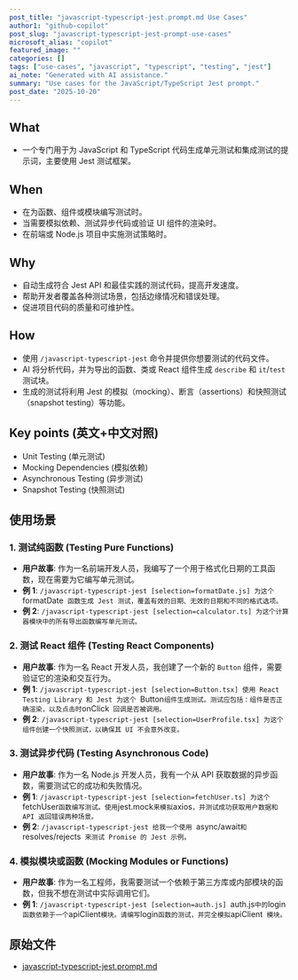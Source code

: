 ```yaml
---
post_title: "javascript-typescript-jest.prompt.md Use Cases"
author1: "github-copilot"
post_slug: "javascript-typescript-jest-prompt-use-cases"
microsoft_alias: "copilot"
featured_image: ""
categories: []
tags: ["use-cases", "javascript", "typescript", "testing", "jest"]
ai_note: "Generated with AI assistance."
summary: "Use cases for the JavaScript/TypeScript Jest prompt."
post_date: "2025-10-20"
---
```


<!-- markdownlint-disable MD041 -->

## What

- 一个专门用于为 JavaScript 和 TypeScript 代码生成单元测试和集成测试的提示词，主要使用 Jest 测试框架。

## When

- 在为函数、组件或模块编写测试时。
- 当需要模拟依赖、测试异步代码或验证 UI 组件的渲染时。
- 在前端或 Node.js 项目中实施测试策略时。

## Why

- 自动生成符合 Jest API 和最佳实践的测试代码，提高开发速度。
- 帮助开发者覆盖各种测试场景，包括边缘情况和错误处理。
- 促进项目代码的质量和可维护性。

## How

- 使用 `/javascript-typescript-jest` 命令并提供你想要测试的代码文件。
- AI 将分析代码，并为导出的函数、类或 React 组件生成 `describe` 和 `it`/`test` 测试块。
- 生成的测试将利用 Jest 的模拟（mocking）、断言（assertions）和快照测试（snapshot testing）等功能。

## Key points (英文+中文对照)

- Unit Testing (单元测试)
- Mocking Dependencies (模拟依赖)
- Asynchronous Testing (异步测试)
- Snapshot Testing (快照测试)

## 使用场景

### 1. 测试纯函数 (Testing Pure Functions)

- **用户故事**: 作为一名前端开发人员，我编写了一个用于格式化日期的工具函数，现在需要为它编写单元测试。
- **例 1**: `/javascript-typescript-jest [selection=formatDate.js] 为这个 `formatDate` 函数生成 Jest 测试，覆盖有效的日期、无效的日期和不同的格式选项。`
- **例 2**: `/javascript-typescript-jest [selection=calculator.ts] 为这个计算器模块中的所有导出函数编写单元测试。`

### 2. 测试 React 组件 (Testing React Components)

- **用户故事**: 作为一名 React 开发人员，我创建了一个新的 `Button` 组件，需要验证它的渲染和交互行为。
- **例 1**: `/javascript-typescript-jest [selection=Button.tsx] 使用 React Testing Library 和 Jest 为这个 `Button` 组件生成测试。测试应包括：组件是否正确渲染，以及点击时 `onClick` 回调是否被调用。`
- **例 2**: `/javascript-typescript-jest [selection=UserProfile.tsx] 为这个组件创建一个快照测试，以确保其 UI 不会意外改变。`

### 3. 测试异步代码 (Testing Asynchronous Code)

- **用户故事**: 作为一名 Node.js 开发人员，我有一个从 API 获取数据的异步函数，需要测试它的成功和失败情况。
- **例 1**: `/javascript-typescript-jest [selection=fetchUser.ts] 为这个 `fetchUser` 函数编写测试。使用 `jest.mock` 来模拟 `axios`，并测试成功获取用户数据和 API 返回错误两种场景。`
- **例 2**: `/javascript-typescript-jest 给我一个使用 `async/await` 和 `resolves/rejects` 来测试 Promise 的 Jest 示例。`

### 4. 模拟模块或函数 (Mocking Modules or Functions)

- **用户故事**: 作为一名工程师，我需要测试一个依赖于第三方库或内部模块的函数，但我不想在测试中实际调用它们。
- **例 1**: `/javascript-typescript-jest [selection=auth.js] `auth.js` 中的 `login` 函数依赖于一个 `apiClient` 模块。请编写 `login` 函数的测试，并完全模拟 `apiClient` 模块。`

## 原始文件

- [javascript-typescript-jest.prompt.md](../../prompts/javascript-typescript-jest.prompt.md)
